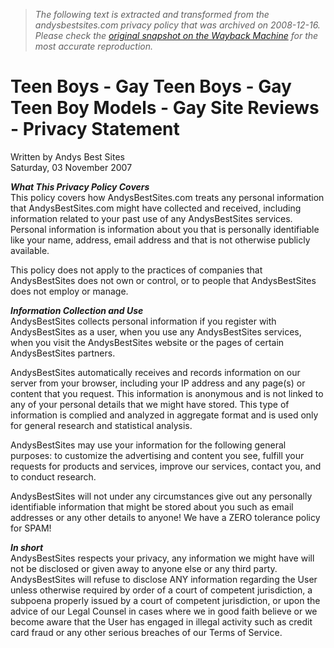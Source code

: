 > *The following text is extracted and transformed from the andysbestsites.com privacy policy that was archived on 2008-12-16. Please check the [original snapshot on the Wayback Machine](https://web.archive.org/web/20081216083240id_/http%3A//www.andysbestsites.com/index.php%3Foption%3Dcom_content%26task%3Dview%26id%3D15%26Itemid%3D48) for the most accurate reproduction.*

# Teen Boys - Gay Teen Boys - Gay Teen Boy Models - Gay Site Reviews - Privacy Statement

Written by Andys Best Sites      
Saturday, 03 November 2007   
  
**_What This Privacy Policy Covers_**   
This policy covers how AndysBestSites.com treats any personal information that AndysBestSites.com might have collected and received, including information related to your past use of any AndysBestSites services. Personal information is information about you that is personally identifiable like your name, address, email address and that is not otherwise publicly available. 

This policy does not apply to the practices of companies that AndysBestSites does not own or control, or to people that AndysBestSites does not employ or manage. 

**_Information Collection and Use_**  
AndysBestSites collects personal information if you register with AndysBestSites as a user, when you use any AndysBestSites services, when you visit the AndysBestSites website or the pages of certain AndysBestSites partners. 

AndysBestSites automatically receives and records information on our server from your browser, including your IP address and any page(s) or content that you request. This information is anonymous and is not linked to any of your personal details that we might have stored. This type of information is complied and analyzed in aggregate format and is used only for general research and statistical analysis. 

AndysBestSites may use your information for the following general purposes: to customize the advertising and content you see, fulfill your requests for products and services, improve our services, contact you, and to conduct research. 

AndysBestSites will not under any circumstances give out any personally identifiable information that might be stored about you such as email addresses or any other details to anyone! We have a ZERO tolerance policy for SPAM! 

**_In short_**  
AndysBestSites respects your privacy, any information we might have will not be disclosed or given away to anyone else or any third party. AndysBestSites will refuse to disclose ANY information regarding the User unless otherwise required by order of a court of competent jurisdiction, a subpoena properly issued by a court of competent jurisdiction, or upon the advice of our Legal Counsel in cases where we in good faith believe or we become aware that the User has engaged in illegal activity such as credit card fraud or any other serious breaches of our Terms of Service. 
